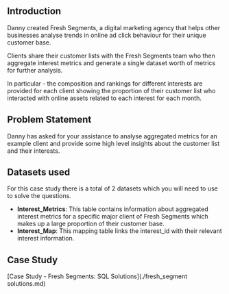## Introduction
Danny created Fresh Segments, a digital marketing agency that helps other businesses analyse trends in online ad click behaviour for their unique customer base.

Clients share their customer lists with the Fresh Segments team who then aggregate interest metrics and generate a single dataset worth of metrics for further analysis.

In particular - the composition and rankings for different interests are provided for each client showing the proportion of their customer list who interacted with online assets related to each interest for each month.

## Problem Statement
Danny has asked for your assistance to analyse aggregated metrics for an example client and provide some high level insights about the customer list and their interests.

## Datasets used
For this case study there is a total of 2 datasets which you will need to use to solve the questions.
- <strong>Interest_Metrics</strong>: This table contains information about aggregated interest metrics for a specific major client of Fresh Segments which makes up a large proportion of their customer base.
- <strong>Interest_Map</strong>: This mapping table links the interest_id with their relevant interest information.

## Case Study
[Case Study - Fresh Segments: SQL Solutions](./fresh_segment solutions.md)
